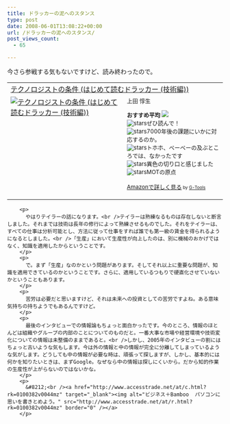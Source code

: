 ```yaml
---
title: ドラッカーの泥へのスタンス
type: post
date: 2008-06-01T13:08:22+00:00
url: /ドラッカーの泥へのスタンス/
post_views_count:
  - 65

---
```

今さら参戦する気もないですけど、読み終わったので。

<table cellpadding="5" border="0">
  <tr>
    <td colspan="2">
      <a href="http://www.amazon.co.jp/gp/redirect.html%3FASIN=4478300720%26tag=konnokiyotaka-22%26lcode=xm2%26cID=2025%26ccmID=165953%26location=/o/ASIN/4478300720%253FSubscriptionId=0G91FPYVW6ZGWBH4Y9G2" target="_blank">テクノロジストの条件 (はじめて読むドラッカー (技術編))</a><img height="1" alt="" src="http://www.assoc-amazon.jp/e/ir?t=konnokiyotaka-22&l=ur2&o=9" width="1" border="0" />
    </td>
  </tr>
  
  <tr>
    <td valign="top">
      <a href="http://www.amazon.co.jp/gp/redirect.html%3FASIN=4478300720%26tag=konnokiyotaka-22%26lcode=xm2%26cID=2025%26ccmID=165953%26location=/o/ASIN/4478300720%253FSubscriptionId=0G91FPYVW6ZGWBH4Y9G2" target="_blank"><img alt="テクノロジストの条件 (はじめて読むドラッカー (技術編))" src="https://i0.wp.com/ecx.images-amazon.com/images/I/514BECPEBVL._SL160_.jpg" border="0" data-recalc-dims="1" /></a>
    </td>
    <td valign="top">
      <font size="-1">上田 惇生 </p>
      <p>
        <strong>おすすめ平均</strong> <img src="https://i2.wp.com/g-images.amazon.com/images/G/01/detail/stars-4-5.gif" data-recalc-dims="1" /><br /><img alt="stars" src="https://i1.wp.com/g-images.amazon.com/images/G/01/detail/stars-5-0.gif" data-recalc-dims="1" />ぜひ読んで！<br /><img alt="stars" src="https://i1.wp.com/g-images.amazon.com/images/G/01/detail/stars-5-0.gif" data-recalc-dims="1" />7000年後の課題にいかに対応するのか。<br /><img alt="stars" src="https://i0.wp.com/g-images.amazon.com/images/G/01/detail/stars-3-0.gif" data-recalc-dims="1" />トホホ、ペーペーの及ぶところでは、なかったです<br /><img alt="stars" src="https://i2.wp.com/g-images.amazon.com/images/G/01/detail/stars-4-0.gif" data-recalc-dims="1" />異色の切り口と感じました<br /><img alt="stars" src="https://i2.wp.com/g-images.amazon.com/images/G/01/detail/stars-4-0.gif" data-recalc-dims="1" />MOTの原点
      </p>
      <p>
        <a href="http://www.amazon.co.jp/gp/redirect.html%3FASIN=4478300720%26tag=konnokiyotaka-22%26lcode=xm2%26cID=2025%26ccmID=165953%26location=/o/ASIN/4478300720%253FSubscriptionId=0G91FPYVW6ZGWBH4Y9G2" target="_blank">Amazonで詳しく見る</a></font><font size="-2"> by <a href="http://www.goodpic.com/mt/aws/index.html">G-Tools</a></font></td> </tr> </tbody> </table> 
        
        <p>
          やはりテイラーの話になります。<br />テイラーは熟練なるものは存在しないと断言しました。それまでは技術は長年の修行によって熟練させるものでした。それをテイラーは、すべての仕事は分析可能とし、方法に従って仕事をすれば誰でも第一級の賃金を得られるようになるとしました。<br />「生産」において生産性が向上したのは、別に機械のおかげではなく、知識を適用したからということです。
        </p>
        <p>
          で。まず「生産」なのかという問題があります。そしてそれ以上に重要な問題が、知識を適用できているのかということです。さらに、適用しているつもりで硬直化させていないかということもあります。
        </p>
        <p>
          苦労は必要だと思いますけど、それは未来への投資としての苦労ですよね。ある意味気持ちの持ちようでもあるんですけど。
        </p>
        <p>
          最後のインタビューでの情報論もちょっと面白かったです。今のところ、情報のほとんどは組織やグループの内部のことについてのものだと。一番大事な市場や経営環境や技術変化についての情報は未整備のままであると。<br />しかし、2005年のインタビューの割にはちょっと古いような気もします。今は外の情報と中の情報が完全に分離してしまっているような気がします。どうしても中の情報が必要な時は、頑張って探しますが、しかし、基本的には何かを知りたいときは、まずGoogle。なぜなら中の情報は探しにくいから。だから知的作業の生産性が上がらないのではないかな。
        </p>
        <p>
          &#8212;<br /><a href="http://www.accesstrade.net/at/c.html?rk=0100382v0044mz" target="_blank"><img alt="ビジネス＋Bamboo  パソコンに思いを書きとめよう。" src="http://www.accesstrade.net/at/r.html?rk=0100382v0044mz" border="0" /></a>
        </p>